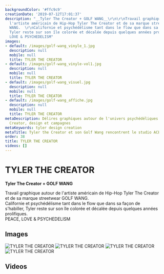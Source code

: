 ```yaml
---
backgroundColor: '#ffc9c9'
creationDate: '2019-07-12T17:01:37'
description: "__Tyler The Creator + GOLF WANG__\r\n\r\nTravail graphique autour de
  l'artiste américain de Hip-Hop Tyler The Creator et de sa marque streetwear GOLF
  WANG.  \r\nCalifornie et psychédélisme tant dans le flow que dans sa façon de s'habiller,
  Tyler reste sur son île colorée et décalée depuis quelques années prolifiques.   \r\nPEACE,
  LOVE & PSYCHEDELISM"
images:
- default: /images/golf-wang_vinyle_1.jpg
  description: null
  mobile: null
  title: TYLER THE CREATOR
- default: /images/golf-wang_vinyle-vol1.jpg
  description: null
  mobile: null
  title: TYLER THE CREATOR
- default: /images/golf-wang_visuel.jpg
  description: null
  mobile: null
  title: TYLER THE CREATOR
- default: /images/golf-wang_affiche.jpg
  description: null
  mobile: null
  title: TYLER THE CREATOR
metaDescription: Délires graphiques autour de l'univers psychédéliques de Tyler the
  Creator, design et campagnes
metaKeywords: tyler design creation
metaTitle: Tyler the Creator et son Golf Wang rencontrent le studio ACETONE
order: 38
title: TYLER THE CREATOR
videos: []
---
```


# TYLER THE CREATOR

__Tyler The Creator + GOLF WANG__

Travail graphique autour de l'artiste américain de Hip-Hop Tyler The Creator et de sa marque streetwear GOLF WANG.  
Californie et psychédélisme tant dans le flow que dans sa façon de s'habiller, Tyler reste sur son île colorée et décalée depuis quelques années prolifiques.   
PEACE, LOVE & PSYCHEDELISM

## Images

![TYLER THE CREATOR](/images/golf-wang_vinyle_1.jpg)
![TYLER THE CREATOR](/images/golf-wang_vinyle-vol1.jpg)
![TYLER THE CREATOR](/images/golf-wang_visuel.jpg)
![TYLER THE CREATOR](/images/golf-wang_affiche.jpg)

## Videos
